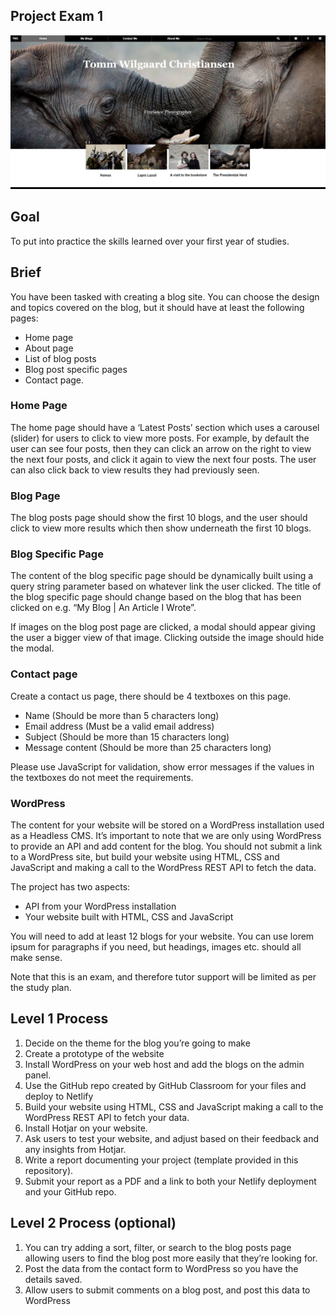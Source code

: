 ## Project Exam 1

![image](https://github.com/Noroff-FEU-Assignments/project-exam-1-Purgatos81/blob/main/media/TWCfront.jpg)

## Goal

To put into practice the skills learned over your first year of studies.

## Brief
You have been tasked with creating a blog site. You can choose the design and topics covered on the blog, but it should have at least the following pages:
-	Home page
-	About page
-	List of blog posts
-	Blog post specific pages
-	Contact page.

### Home Page
The home page should have a ‘Latest Posts’ section which uses a carousel (slider) for users to click to view more posts. For example, by default the user can see four posts, then they can click an arrow on the right to view the next four posts, and click it again to view the next four posts. The user can also click back to view results they had previously seen.

### Blog Page

The blog posts page should show the first 10 blogs, and the user should click to view more results which then show underneath the first 10 blogs.

### Blog Specific Page

The content of the blog specific page should be dynamically built using a query string parameter based on whatever link the user clicked. The title of the blog specific page should change based on the blog that has been clicked on e.g. “My Blog | An Article I Wrote”.

If images on the blog post page are clicked, a modal should appear giving the user a bigger view of that image. Clicking outside the image should hide the modal.

### Contact page

Create a contact us page, there should be 4 textboxes on this page.
-	Name (Should be more than 5 characters long)
-	Email address (Must be a valid email address)
-	Subject (Should be more than 15 characters long)
-	Message content (Should be more than 25 characters long)

Please use JavaScript for validation, show error messages if the values in the textboxes do not meet the requirements.

### WordPress

The content for your website will be stored on a WordPress installation used as a Headless CMS. It’s important to note that we are only using WordPress to provide an API and add content for the blog. You should not submit a link to a WordPress site, but build your website using HTML, CSS and JavaScript and making a call to the WordPress REST API to fetch the data. 

The project has two aspects:
-	API from your WordPress installation
-	Your website built with HTML, CSS and JavaScript

You will need to add at least 12 blogs for your website. You can use lorem ipsum for paragraphs if you need, but headings, images etc. should all make sense.

Note that this is an exam, and therefore tutor support will be limited as per the study plan.

## Level 1 Process

1.	Decide on the theme for the blog you’re going to make
2.	Create a prototype of the website
3.	Install WordPress on your web host and add the blogs on the admin panel. 
4.	Use the GitHub repo created by GitHub Classroom for your files and deploy to Netlify
5.	Build your website using HTML, CSS and JavaScript making a call to the WordPress REST API to fetch your data.
6.	Install Hotjar on your website.
7.	Ask users to test your website, and adjust based on their feedback and any insights from Hotjar.
8.	Write a report documenting your project (template provided in this repository).
9.	Submit your report as a PDF and a link to both your Netlify deployment and your GitHub repo.
 
## Level 2 Process (optional)

1.	You can try adding a sort, filter, or search to the blog posts page allowing users to find the blog post more easily that they’re looking for. 
2.	Post the data from the contact form to WordPress so you have the details saved.
3.	Allow users to submit comments on a blog post, and post this data to WordPress

